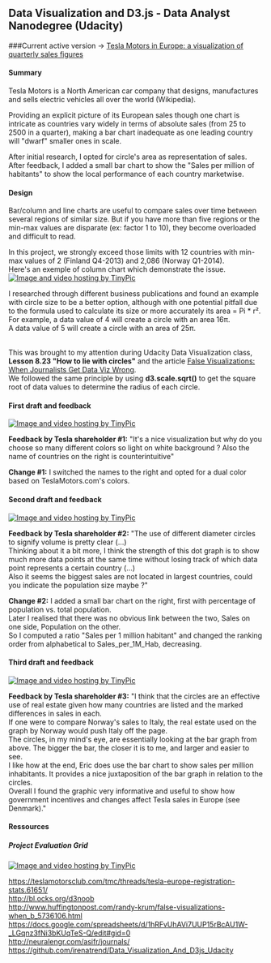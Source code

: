 ## Data Visualization and D3.js - Data Analyst Nanodegree (Udacity)

###Current active version -> [Tesla Motors in Europe: a visualization of quarterly sales figures](https://bl.ocks.org/EricPerbos/raw/3f4f1f4d637a131376e8a11886fee51d)

#### Summary
Tesla Motors is a North American car company that designs, manufactures and sells electric vehicles all over the world (Wikipedia).

Providing an explicit picture of its European sales though one chart is intricate as countries vary widely in terms of absolute sales (from 25 to 2500 in a quarter), making a bar chart inadequate as one leading country will "dwarf" smaller ones in scale.

After initial research, I opted for circle's area as representation of sales.</br>After feedback, I added a small bar chart to show the "Sales per million of habitants" to show the local performance of each country marketwise.


#### Design
Bar/column and line charts are useful to compare sales over time between several regions of similar size. But if you have more than five regions or the min-max values are disparate (ex: factor 1 to 10), they become overloaded and difficult to read.

In this project, we strongly exceed those limits with  12 countries with min-max values of 2 (Finland Q4-2013) and 2,086 (Norway Q1-2014).</br>Here's an exemple of column chart which demonstrate the issue.
<a href="http://tinypic.com?ref=2n0k8s2" target="_blank"><img src="http://i63.tinypic.com/2n0k8s2.jpg" border="0" alt="Image and video hosting by TinyPic"></a>

I researched through different business publications and found an example with circle size to be a better option, although with one potential pitfall due to the formula used to calculate its size or more accurately its area = Pi * r².</br>For example, a data value of 4 will create a circle with an area 16π.</br>A data value of 5 will create a circle with an area of 25π.

</br>This was brought to my attention during Udacity Data Visualization class, <b>Lesson 8.23 "How to lie with circles"</b> and the article [False Visualizations: When Journalists Get Data Viz Wrong](http://www.huffingtonpost.com/randy-krum/false-visualizations-when_b_5736106.html).</br>We followed the same principle by using <b>d3.scale.sqrt()</b> to get the square root of data values to determine the radius of each circle.


#### First draft and feedback

<a href="http://tinypic.com?ref=2rxzeyo" target="_blank"><img src="http://i65.tinypic.com/2rxzeyo.jpg" border="0" alt="Image and video hosting by TinyPic"></a>

<b>Feedback by Tesla shareholder #1:</b> "It's a nice visualization but why do you choose so many different colors so light on white background ? Also the name of countries on the right is counterintuitive"

<b>Change #1:</b> I switched the names to the right and opted for a dual color based on TeslaMotors.com's colors.


#### Second draft and feedback

<a href="http://tinypic.com?ref=2poyu7l" target="_blank"><img src="http://i67.tinypic.com/2poyu7l.jpg" border="0" alt="Image and video hosting by TinyPic"></a>

<b>Feedback by Tesla shareholder #2:</b> "The use of different diameter circles to signify volume is pretty clear (...) </br>Thinking about it a bit more, I think the strength of this dot graph is to show much more data points at the same time without losing track of which data point represents a certain country (...)</br>Also it seems the biggest sales are not located in largest countries, could you indicate the population size maybe ?"

<b>Change #2:</b> I added a small bar chart on the right, first with percentage of population vs. total population.</br>Later I realised that there was no obvious link between the two, Sales on one side, Population on the other.</br> So I computed a ratio "Sales per 1 million habitant" and changed the ranking order from alphabetical to Sales_per_1M_Hab, decreasing.


#### Third draft and feedback

<a href="http://tinypic.com?ref=10mr4zm" target="_blank"><img src="http://i68.tinypic.com/10mr4zm.jpg" border="0" alt="Image and video hosting by TinyPic"></a>

<b>Feedback by Tesla shareholder #3:</b> "I think that the circles are an effective use of real estate given how many countries are listed and the marked differences in sales in each. </br> If one were to compare Norway's sales to Italy, the real estate used on the graph by Norway would push Italy off the page.</br>The circles, in my mind's eye, are essentially looking at the bar graph from above. The bigger the bar, the closer it is to me, and larger and easier to see.</br>I like how at the end, Eric does use the bar chart to show sales per million inhabitants. It provides a nice juxtaposition of the bar graph in relation to the circles.</br>Overall I found the graphic very informative and useful to show how government incentives and changes affect Tesla sales in Europe (see Denmark)."


#### Ressources

##### Project Evaluation Grid
<a href="http://tinypic.com?ref=309h9ip" target="_blank"><img src="http://i68.tinypic.com/309h9ip.jpg" border="0" alt="Image and video hosting by TinyPic"></a>

https://teslamotorsclub.com/tmc/threads/tesla-europe-registration-stats.61651/</br>
http://bl.ocks.org/d3noob</br>
http://www.huffingtonpost.com/randy-krum/false-visualizations-when_b_5736106.html</br>
https://docs.google.com/spreadsheets/d/1hRFvUhAVi7UUP15rBcAU1W-_LGqnz3fNi3bKUqTeS-Q/edit#gid=0</br>
http://neuralengr.com/asifr/journals/
https://github.com/irenatrend/Data_Visualization_And_D3js_Udacity


